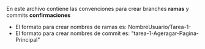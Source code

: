 En este archivo contiene las convenciones para crear branches **ramas** y commits **confirmaciones**
- El formato para crear nombres de ramas es: NombreUsuario/Tarea-1-
- El formato para crear nombres de commit es: "tarea-1-Ageragar-Pagina-Principal"